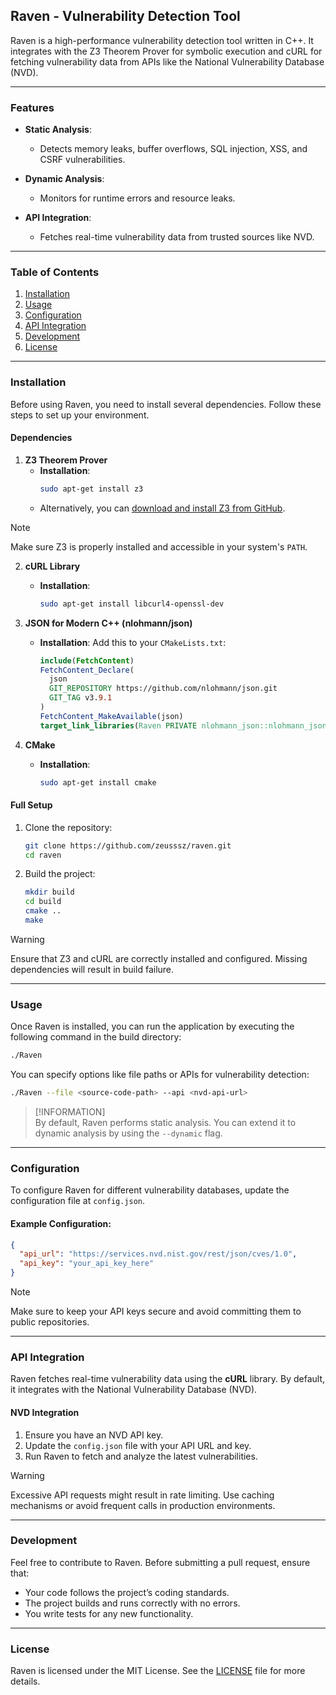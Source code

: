 ## Raven - Vulnerability Detection Tool

Raven is a high-performance vulnerability detection tool written in C++. It integrates with the Z3 Theorem Prover for symbolic execution and cURL for fetching vulnerability data from APIs like the National Vulnerability Database (NVD).

---

### Features

- **Static Analysis**:
  - Detects memory leaks, buffer overflows, SQL injection, XSS, and CSRF vulnerabilities.
  
- **Dynamic Analysis**:
  - Monitors for runtime errors and resource leaks.

- **API Integration**:
  - Fetches real-time vulnerability data from trusted sources like NVD.

---

### Table of Contents

1. [Installation](#installation)
2. [Usage](#usage)
3. [Configuration](#configuration)
4. [API Integration](#api-integration)
5. [Development](#development)
6. [License](#license)

---

### Installation

Before using Raven, you need to install several dependencies. Follow these steps to set up your environment.

#### Dependencies

1. **Z3 Theorem Prover**
   - **Installation**:
     ```bash
     sudo apt-get install z3
     ```
   - Alternatively, you can [download and install Z3 from GitHub](https://github.com/Z3Prover/z3).

>[!NOTE]  
   Make sure Z3 is properly installed and accessible in your system's `PATH`.

2. **cURL Library**
   - **Installation**:
     ```bash
     sudo apt-get install libcurl4-openssl-dev
     ```

3. **JSON for Modern C++ (nlohmann/json)**
   - **Installation**:
     Add this to your `CMakeLists.txt`:
     ```cmake
     include(FetchContent)
     FetchContent_Declare(
       json
       GIT_REPOSITORY https://github.com/nlohmann/json.git
       GIT_TAG v3.9.1
     )
     FetchContent_MakeAvailable(json)
     target_link_libraries(Raven PRIVATE nlohmann_json::nlohmann_json)
     ```

4. **CMake**
   - **Installation**:
     ```bash
     sudo apt-get install cmake
     ```

#### Full Setup

1. Clone the repository:
   ```bash
   git clone https://github.com/zeusssz/raven.git
   cd raven
   ```

2. Build the project:
   ```bash
   mkdir build
   cd build
   cmake ..
   make
   ```

>[!WARNING]  
> Ensure that Z3 and cURL are correctly installed and configured. Missing dependencies will result in build failure.

---

### Usage

Once Raven is installed, you can run the application by executing the following command in the build directory:

```bash
./Raven
```

You can specify options like file paths or APIs for vulnerability detection:

```bash
./Raven --file <source-code-path> --api <nvd-api-url>
```

>[!INFORMATION]  
> By default, Raven performs static analysis. You can extend it to dynamic analysis by using the `--dynamic` flag.

---

### Configuration

To configure Raven for different vulnerability databases, update the configuration file at `config.json`.

#### Example Configuration:

```json
{
  "api_url": "https://services.nvd.nist.gov/rest/json/cves/1.0",
  "api_key": "your_api_key_here"
}
```

>[!NOTE]  
> Make sure to keep your API keys secure and avoid committing them to public repositories.

---

### API Integration

Raven fetches real-time vulnerability data using the **cURL** library. By default, it integrates with the National Vulnerability Database (NVD).

#### NVD Integration

1. Ensure you have an NVD API key.
2. Update the `config.json` file with your API URL and key.
3. Run Raven to fetch and analyze the latest vulnerabilities.

>[!WARNING]  
> Excessive API requests might result in rate limiting. Use caching mechanisms or avoid frequent calls in production environments.

---

### Development

Feel free to contribute to Raven. Before submitting a pull request, ensure that:

- Your code follows the project’s coding standards.
- The project builds and runs correctly with no errors.
- You write tests for any new functionality.

---

### License

Raven is licensed under the MIT License. See the [LICENSE](LICENSE) file for more details.
